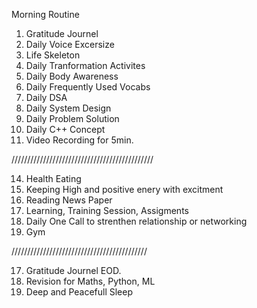 Morning Routine
  1. Gratitude Journel
  2. Daily Voice Excersize
  4. Life Skeleton
  5. Daily Tranformation Activites
  6. Daily Body Awareness
  7. Daily Frequently Used Vocabs
  8. Daily DSA
  9. Daily System Design
  10. Daily Problem Solution
  11. Daily C++ Concept
  12. Video Recording for 5min.

/////////////////////////////////////////////

  14. Health Eating
  15. Keeping High and positive enery with excitment
  16. Reading News Paper
  17. Learning, Training Session, Assigments
  18. Daily One Call to strenthen relationship or networking
  19. Gym

///////////////////////////////////////////

  17. Gratitude Journel EOD.
  18. Revision for Maths, Python, ML
  19. Deep and Peacefull Sleep
